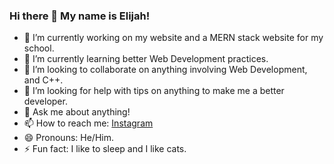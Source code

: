 ### Hi there 👋 My name is Elijah!

- 🔭 I’m currently working on my website and a MERN stack website for my school.
- 🌱 I’m currently learning better Web Development practices.
- 👯 I’m looking to collaborate on anything involving Web Development, and C++.
- 🤔 I’m looking for help with tips on anything to make me a better developer.
- 💬 Ask me about anything!
- 📫 How to reach me: [Instagram](https://instagram.com/CyberNotesDev)
- 😄 Pronouns: He/Him.
- ⚡ Fun fact: I like to sleep and I like cats.

<!--
**CyberNotesDev/CyberNotesDev** is a ✨ _special_ ✨ repository because its `README.md` (this file) appears on your GitHub profile.

Here are some ideas to get you started:

- 🔭 I’m currently working on ...
- 🌱 I’m currently learning ...
- 👯 I’m looking to collaborate on ...
- 🤔 I’m looking for help with ...
- 💬 Ask me about ...
- 📫 How to reach me: ...
- 😄 Pronouns: ...
- ⚡ Fun fact: ...
-->
